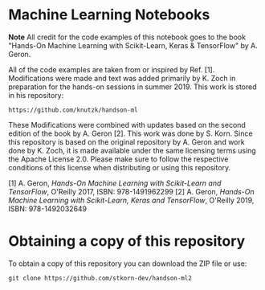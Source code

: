 Machine Learning Notebooks
==========================
**Note**
All credit for the code examples of this notebook goes to the book "Hands-On Machine Learning with Scikit-Learn, Keras & TensorFlow" by A. Geron. 


All of the code examples are taken from or inspired by Ref. [1]. Modifications were made and text was added primarily by K. Zoch in preparation for the hands-on sessions in summer 2019. This work is stored in his repository: 
```
https://github.com/knutzk/handson-ml
```
These Modifications were combined with updates based on the second edition of the book by A. Geron [2]. This work was done by S. Korn.
Since this repository is based on the original repository by A. Geron and work done by K. Zoch, it is made available under the same licensing terms using the Apache License 2.0.
Please make sure to follow the respective conditions of this license when distributing or using this repository.

[1] A. Geron, *Hands-On Machine Learning with Scikit-Learn and TensorFlow*, O'Reilly 2017, ISBN: 978-1491962299
[2] A. Geron, *Hands-On Machine Learning with Scikit-Learn, Keras and TensorFlow*, O'Reilly 2019, ISBN: 978-1492032649

# Obtaining a copy of this repository
To obtain a copy of this repository you can download the ZIP file or use:
```
git clone https://github.com/stkorn-dev/handson-ml2
```
